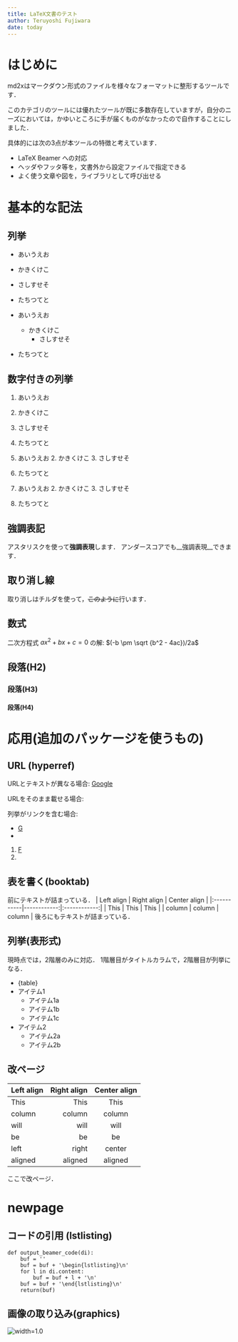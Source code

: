 ```yaml
---
title: LaTeX文書のテスト
author: Teruyoshi Fujiwara
date: today
---
```

# はじめに
md2xはマークダウン形式のファイルを様々なフォーマットに整形するツールです．

このカテゴリのツールには優れたツールが既に多数存在していますが，自分のニーズにおいては，かゆいところに手が届くものがなかったので自作することにしました．

具体的には次の3点が本ツールの特徴と考えています．
* LaTeX Beamer への対応
* ヘッダやフッタ等を，文書外から設定ファイルで指定できる
* よく使う文章や図を，ライブラリとして呼び出せる

# 基本的な記法

## 列挙
* あいうえお
* かきくけこ
* さしすせそ
* たちつてと

* あいうえお
  - かきくけこ
    * さしすせそ
* たちつてと

## 数字付きの列挙

1. あいうえお
2. かきくけこ
3. さしすせそ
4. たちつてと

1. あいうえお
   2. かきくけこ
   3. さしすせそ
4. たちつてと

1. あいうえお
   2. かきくけこ
      3. さしすせそ
4. たちつてと

## 強調表記
アスタリスクを使って**強調表現**します．
アンダースコアでも__強調表現__できます．

## 取り消し線
取り消しはチルダを使って，~~このように~~行います．

## 数式
二次方程式 $ax^2 + bx + c = 0$ の解: $(-b \pm \sqrt {b^2 - 4ac})/2a$

## 段落(H2)
### 段落(H3)
#### 段落(H4)

# 応用(追加のパッケージを使うもの)

## URL (hyperref)
URLとテキストが異なる場合:
[Google](http://www.google.com)

URLをそのまま載せる場合:
[](http://www.google.com)

列挙がリンクを含む場合:
* [G](http://www.google.com)
* [](http://www.apple.com)

1. [F](http://www.facebook.com)
2. [](http://www.amazon.com)

## 表を書く(booktab)
前にテキストが詰まっている．
| Left align | Right align | Center align |
|:-----------|------------:|:------------:|
| This       | This        | This         |
| column     | column      | column       |
後ろにもテキストが詰まっている．

## 列挙(表形式)
現時点では，2階層のみに対応．
1階層目がタイトルカラムで，2階層目が列挙になる．
* {table}
* アイテム1
  * アイテム1a
  * アイテム1b
  * アイテム1c
* アイテム2
  * アイテム2a
  * アイテム2b

## 改ページ
| Left align | Right align | Center align |
|:-----------|------------:|:------------:|
| This       | This        | This         |
| column     | column      | column       |
| will       | will        | will         |
| be         | be          | be           |
| left       | right       | center       |
| aligned    | aligned     | aligned      |

ここで改ページ．

# newpage

## コードの引用 (lstlisting)
```
def output_beamer_code(di):
    buf = ''
    buf = buf + '\begin{lstlisting}\n'
    for l in di.content:
        buf = buf + l + '\n'
    buf = buf + '\end{lstlisting}\n'
    return(buf)
```

## 画像の取り込み(graphics)

![width=1.0](circles.png)
